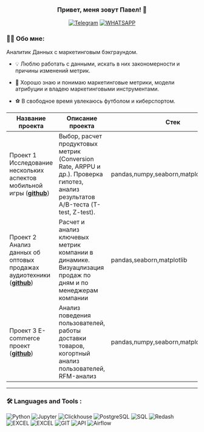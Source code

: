 ### <p align="center">Привет, меня зовут Павел! 👋</p>

<div align="center">

  <a href="">[![Telegram](https://img.shields.io/badge/-Telegram-27A7E7?style=for-the-badge&logo=telegram)](https://t.me/pvlsha333)</a>
  <a href="">[![WHATSAPP](https://img.shields.io/badge/-WHATSAPP-28D146?style=for-the-badge&logo=whatsapp&logoColor=FFFFFF)](https://wa.me/79992255628)</a>

</div>

### :man_technologist: Обо мне:
  Аналитик Данных с маркетинговым бэкграундом.
- :bulb: Люблю работать с данными, искать в них закономерности и причины изменений метрик.

- :newspaper: Хорошо знаю и понимаю маркетинговые метрики, модели атрибуции и владею маркетинговыми инструментами.

- :soccer: В свободное время увлекаюсь футболом и киберспортом.


|Название проекта| Описание проекта| Стек|
|----------------|-----------------|-----|
|Проект 1  Исследование нескольких аспектов мобильной игры  (__[github](https://github.com/PashaVeretennikov/project_1)__)|Выбор, расчет продуктовых метрик (Conversion Rate, ARPPU и др.). Проверка гипотез, анализ результатов А/B-теста (T-test, Z-test).|pandas,numpy,seaborn,matplotlib,requests|
|Проект 2 Анализ данных об оптовых продажах аудиотехники  (__[github](https://github.com/PashaVeretennikov/project_2)__)|Расчет и анализ ключевых метрик компании в динамике. Визуацлизация продаж по дням и по менеджерам компании|pandas,seaborn,matplotlib|
|Проект 3 E-commerce проект  (__[github](https://github.com/PashaVeretennikov/project_3)__)|Анализ поведения пользователей, работы доставки товаров, когортный анализ пользователей, RFM-анализ|pandas,numpy,seaborn,matplotlib|



<hr>

###  🛠️ Languages and Tools :  



![Python](https://img.shields.io/badge/-Python-FFF?style=for-the-badge&logo=python)
![Jupyter](https://img.shields.io/badge/-Jupyter_Notebook-FFF?style=for-the-badge&logo=Jupyter)
![Clickhouse](https://img.shields.io/badge/-Clickhouse-FFF?style=for-the-badge&logo=Clickhouse)
![PostgreSQL](https://img.shields.io/badge/-PostgreSQL-FFF?style=for-the-badge&logo=PostgreSQL)
![SQL](https://img.shields.io/badge/-SQL-00A4EF?style=for-the-badge&logo=SQL)
![Redash](https://img.shields.io/badge/-Redash-E44D26?style=for-the-badge&logo=Redash)
![EXCEL](https://img.shields.io/badge/-EXCEL-FF?style=for-the-badge&logo=EXCEL)
![EXCEL](https://img.shields.io/badge/-Google_Sheets-FFF?style=for-the-badge&logo=GoogleSheets)
![GIT](https://img.shields.io/badge/-GIT-FFF?style=for-the-badge&logo=GIT)
![API](https://img.shields.io/badge/-API-FF6600?style=for-the-badge&logo=API)
![Airflow](https://img.shields.io/badge/-Airflow-77DDE7?style=for-the-badge&logo=AIRFLOW)
